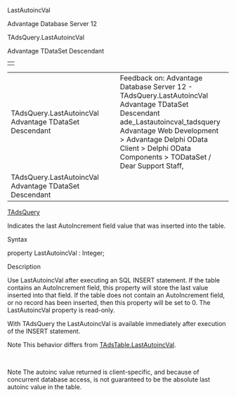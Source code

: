 LastAutoincVal




Advantage Database Server 12  

TAdsQuery.LastAutoincVal

Advantage TDataSet Descendant

|  |
| --- |
|  |

|  |  |  |  |  |
| --- | --- | --- | --- | --- |
| TAdsQuery.LastAutoincVal  Advantage TDataSet Descendant |  |  | Feedback on: Advantage Database Server 12 - TAdsQuery.LastAutoincVal Advantage TDataSet Descendant ade\_Lastautoincval\_tadsquery Advantage Web Development > Advantage Delphi OData Client > Delphi OData Components > TODataSet / Dear Support Staff, |  |
| TAdsQuery.LastAutoincVal  Advantage TDataSet Descendant |  |  |  |  |

[TAdsQuery](ade_tadsquery.htm)

Indicates the last AutoIncrement field value that was inserted into the table.

Syntax

property LastAutoincVal : Integer;

Description

Use LastAutoincVal after executing an SQL INSERT statement. If the table contains an AutoIncrement field, this property will store the last value inserted into that field. If the table does not contain an AutoIncrement field, or no record has been inserted, then this property will be set to 0. The LastAutoincVal property is read-only.

With TAdsQuery the LastAutoincVal is available immediately after execution of the INSERT statement.

Note This behavior differs from [TAdsTable.LastAutoincVal](ade_lastautoincval_tadstable.htm).

 

Note The autoinc value returned is client-specific, and because of concurrent database access, is not guaranteed to be the absolute last autoinc value in the table.